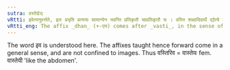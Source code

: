 ```yaml
---
sutra: वस्तेर्ढञ्
vRtti: इवेत्यनुवर्त्तते, इतः प्रभृति प्रत्यया सामान्येन भवन्ति प्रतिकृतौ चाप्रतिकृतौ च । वस्ति शब्दादिवार्थे द्योत्ये ढञ् प्रत्ययो भवति ॥
vRtti_eng: The affix _dhan_ (+-एय) comes after _vasti_, in the sense of \"like this\".
---
```

The word इव is understood here. The affixes taught hence forward come in a general sense, and are not confined to images. Thus वस्तिरिव = वास्तेयः fem. वास्तेयी 'like the abdomen'.
